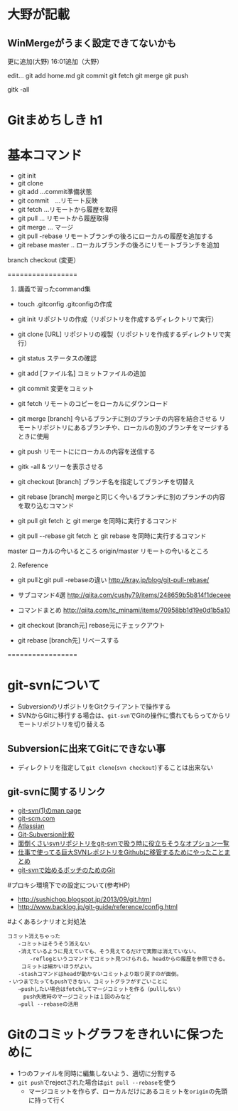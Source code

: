 # 大野が記載
## WinMergeがうまく設定できてないかも
更に追加(大野)
16:01追加（大野）

edit...
git add home.md
git commit
git fetch
git merge
git push


gitk -all

# Gitまめちしき h1

# 基本コマンド
* git init
* git clone
* git add    …commit準備状態
* git commit　…リモート反映
* git fetch ...リモートから履歴を取得
* git pull ... リモートから履歴取得
* git merge ... マージ
* git pull -rebase リモートブランチの後ろにローカルの履歴を追加する
* git rebase master .. ローカルブランチの後ろにリモートブランチを追加

 
branch
checkout
(変更）


=================
1. 講義で習ったcommand集

 - touch .gitconfig			.gitconfigの作成
 - git init					リポジトリの作成（リポジトリを作成するディレクトリで実行）
 - git clone [URL]			リポジトリの複製（リポジトリを作成するディレクトリで実行）
 - git status				ステータスの確認
 
 - git add [ファイル名]		コミットファイルの追加
 - git commit				変更をコミット
 - git fetch				リモートのコピーをローカルにダウンロード
 - git merge [branch]		今いるブランチに別のブランチの内容を結合させる
 							リモートリポジトリにあるブランチや、ローカルの別のブランチをマージするときに使用
 - git push					リモートににローカルの内容を送信する
 							
 - gitk -all &				ツリーを表示させる
 - git checkout [branch]	ブランチ名を指定してブランチを切替え
 - git rebase [branch]		mergeと同じく今いるブランチに別のブランチの内容を取り込むコマンド

 - git pull					git fetch と git merge を同時に実行するコマンド
 - git pull --rebase		git fetch と git rebase を同時に実行するコマンド
 
 master						ローカルの今いるところ
 origin/master				リモートの今いるところ
 

2. Reference

 - git pullとgit pull -rebaseの違い
	http://kray.jp/blog/git-pull-rebase/
 - サブコマンド4選
 	http://qiita.com/cushy79/items/248659b5b814f1deceee
 - コマンドまとめ
 	http://qiita.com/tc_minami/items/70958bb1d19e0d1b5a10


 - git checkout [branch元] 	rebase元にチェックアウト
 - git rebase [branch先]	リベースする

=================


# git-svnについて
* SubversionのリポジトリをGitクライアントで操作する
* SVNからGitに移行する場合は、```git-svn```でGitの操作に慣れてもらってからリモートリポジトリを切り替える

## Subversionに出来てGitにできない事
* ディレクトリを指定して```git clone```(```svn checkout```)することは出来ない

## git-svnに関するリンク
* [git-svn(1)のman page](https://www.kernel.org/pub/software/scm/git/docs/git-svn.html)
* [git-scm.com](https://git-scm.com/book/ja/v1/Git%E3%81%A8%E3%81%9D%E3%81%AE%E4%BB%96%E3%81%AE%E3%82%B7%E3%82%B9%E3%83%86%E3%83%A0%E3%81%AE%E9%80%A3%E6%90%BA-Git-%E3%81%A8-Subversion)
* [Atlassian](https://www.atlassian.com/ja/git/migration)
* [Git-Subversion比較](http://www.backlog.jp/git-guide/reference/git-svn.html)
* [面倒くさいsvnリポジトリをgit-svnで扱う時に役立ちそうなオプション一覧](http://sinsoku.hatenablog.com/entry/2014/02/26/231918)
* [仕事で使ってる巨大SVNレポジトリをGithubに移管するためにやったことまとめ](http://dqn.sakusakutto.jp/2012/10/svn-git-github-migration.html)
* [git-svnで始めるボッチのためのGit](https://speakerdeck.com/oohira/git-svnteshi-meruhotutifalsetamefalsegit)

#プロキシ環境下での設定について(参考HP)
* http://sushichop.blogspot.jp/2013/09/git.html
* http://www.backlog.jp/git-guide/reference/config.html

#よくあるシナリオと対処法

```
コミット消えちゃった
　　-コミットはそうそう消えない
　　-消えているように見えていても、そう見えてるだけで実際は消えていない。
       -reflogというコマンドでコミット見つけられる。headからの履歴を参照できる。
　　 コミットは細かいほうがよい。
　　-stashコマンドはheadが動かないコミットより取り戻すのが面倒。
・いつまでたってもpushできない。コミットグラフがすごいことに
　　⇒pushしたい場合はfetchしてマージコミットを作る（pullしない）
　　　push失敗時のマージコミットは１回のみなど
　　⇒pull --rebaseの活用
```

# Gitのコミットグラフをきれいに保つために
* 1つのファイルを同時に編集しないよう、適切に分割する
* ```git push```でrejectされた場合は```git pull --rebase```を使う
	* マージコミットを作らず、ローカルだけにあるコミットを```origin```の先頭に持って行く

